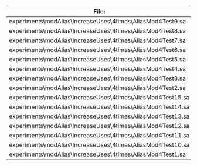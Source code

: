 File:|Version0|Version1|Version2
---|---|---|---
experiments\modAlias\IncreaseUses\4times\AliasMod4Test9.sa|60 KB|55 KB|48 KB
experiments\modAlias\IncreaseUses\4times\AliasMod4Test8.sa|60 KB|55 KB|48 KB
experiments\modAlias\IncreaseUses\4times\AliasMod4Test7.sa|60 KB|54 KB|47 KB
experiments\modAlias\IncreaseUses\4times\AliasMod4Test6.sa|61 KB|55 KB|48 KB
experiments\modAlias\IncreaseUses\4times\AliasMod4Test5.sa|61 KB|55 KB|48 KB
experiments\modAlias\IncreaseUses\4times\AliasMod4Test4.sa|60 KB|55 KB|48 KB
experiments\modAlias\IncreaseUses\4times\AliasMod4Test3.sa|58 KB|55 KB|47 KB
experiments\modAlias\IncreaseUses\4times\AliasMod4Test2.sa|62 KB|56 KB|49 KB
experiments\modAlias\IncreaseUses\4times\AliasMod4Test15.sa|58 KB|55 KB|48 KB
experiments\modAlias\IncreaseUses\4times\AliasMod4Test14.sa|61 KB|57 KB|50 KB
experiments\modAlias\IncreaseUses\4times\AliasMod4Test13.sa|62 KB|56 KB|49 KB
experiments\modAlias\IncreaseUses\4times\AliasMod4Test12.sa|60 KB|56 KB|49 KB
experiments\modAlias\IncreaseUses\4times\AliasMod4Test11.sa|62 KB|56 KB|49 KB
experiments\modAlias\IncreaseUses\4times\AliasMod4Test10.sa|63 KB|57 KB|50 KB
experiments\modAlias\IncreaseUses\4times\AliasMod4Test1.sa|59 KB|54 KB|47 KB

